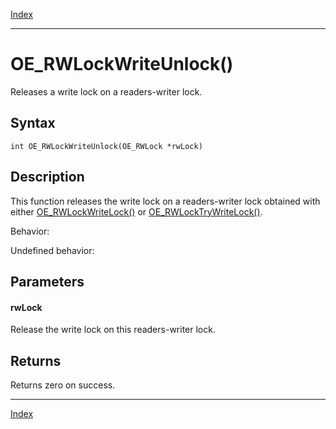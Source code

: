 [Index](index.md)

---
# OE_RWLockWriteUnlock()

Releases a write lock on a readers-writer lock.

## Syntax

    int OE_RWLockWriteUnlock(OE_RWLock *rwLock)
## Description 

This function releases the write lock on a readers-writer lock obtained with either [OE_RWLockWriteLock()](thread_8h_a4e9062d0f040bc0edfde26817b67c392_1a4e9062d0f040bc0edfde26817b67c392.md) or [OE_RWLockTryWriteLock()](thread_8h_ad833e15e6322f7db0735465753b6a0d8_1ad833e15e6322f7db0735465753b6a0d8.md).

Behavior:

Undefined behavior:



## Parameters

#### rwLock

Release the write lock on this readers-writer lock.

## Returns

Returns zero on success.

---
[Index](index.md)

